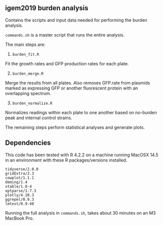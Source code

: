 ## igem2019 burden analysis

Contains the scripts and input data needed for performing the burden analysis.

`commands.sh` is a master script that runs the entire analysis.

The main steps are:

1. `burden_fit.R`

Fit the growth rates and GFP production rates for each plate.

2. `burden_merge.R`

Merge the results from all plates. Also removes GFP.rate from plasmids marked as expressing GFP or another fluorescent protein with an overlapping spectrum.

3. `burden_normalize.R`

Normalizes readings within each plate to one another based on no-burden peak and internal control strains.

The remaining steps perform statistical analyses and generate plots.

## Dependencies

This code has been tested with R 4.2.2 on a machine running MacOSX 14.5 in an environment with these R packages/versions installed.

```text
tidyverse/2.0.0
gridExtra/2.3
cowplot/1.1.1
deming/1.4
xtable/1.8-4
optparse/1.7.3
plotly/4.10.3
ggrepel/0.9.3
lmtest/0.9-40
```

Running the full analysis in `commands.sh`, takes about 30 minutes on an M3 MacBook Pro.